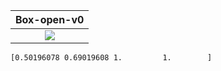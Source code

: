 
| Box-open-v0 |
|:-----------:|
|<img style="align-self:center;" src="/Users/ge/mit/gym-fetch/specs/box/Bin-picking-v0.png" />|

```
[0.50196078 0.69019608 1.         1.        ]

```
